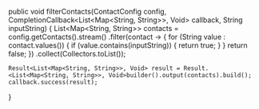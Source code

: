 public void filterContacts(ContactConfig config, CompletionCallback<List<Map<String, String>>, Void> callback, String inputString) {
    List<Map<String, String>> contacts = config.getContacts().stream()
            .filter(contact -> {
                for (String value : contact.values()) {
                    if (value.contains(inputString)) {
                        return true;
                    }
                }
                return false;
            })
            .collect(Collectors.toList());

    Result<List<Map<String, String>>, Void> result = Result.<List<Map<String, String>>, Void>builder().output(contacts).build();
    callback.success(result);
}
